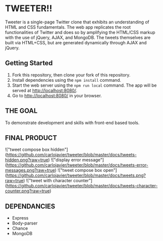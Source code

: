 # TWEETER!!

Tweeter is a single-page Twitter clone that exhibits an understanding of HTML and CSS fundamentals. The web app replicates the root functionalities of Twitter and does so by amplifying the HTML/CSS markup with the use of jQuery, AJAX, and MongoDB. The tweets themselves are built via HTML+CSS, but are generated dynamically through AJAX and jQuery.

## Getting Started

1. Fork this repository, then clone your fork of this repository.
2. Install dependencies using the `npm install` command.
3. Start the web server using the `npm run local` command. The app will be served at <http://localhost:8080/>.
4. Go to <http://localhost:8080/> in your browser.

## THE GOAL

To demonstrate development and skills with front-end based tools.

## FINAL PRODUCT

!["tweet compose box hidden"] (https://github.com/carlojavier/tweeter/blob/master/docs/tweets-hidden.png?raw=true)
!["display error message"] (https://github.com/carlojavier/tweeter/blob/master/docs/tweets-error-messages.png?raw=true)
!["tweet compose box open"] (https://github.com/carlojavier/tweeter/blob/master/docs/tweets.png?raw=true)
!["tweet with character counter"] (https://github.com/carlojavier/tweeter/blob/master/docs/tweets-character-counter.png?raw=true)

## DEPENDANCIES

- Express
- Body-parser
- Chance
- MongoDB


